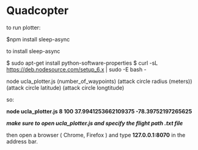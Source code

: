 # Quadcopter

to run plotter:

$npm install sleep-async

to install sleep-async

$ sudo apt-get install python-software-properties
$ curl -sL https://deb.nodesource.com/setup_6.x | sudo -E bash -

node ucla_plotter.js (number_of_waypoints) (attack circle radius (meters)) (attack circle latitude) (attack circle longtitude)

so:

**node ucla_plotter.js 8 100 37.9941253662109375 -78.39752197265625**

***make sure to open ucla_plotter.js and specify the flight path .txt file***

then open a browser ( Chrome, Firefox ) and type **127.0.0.1:8070** in the address bar.
